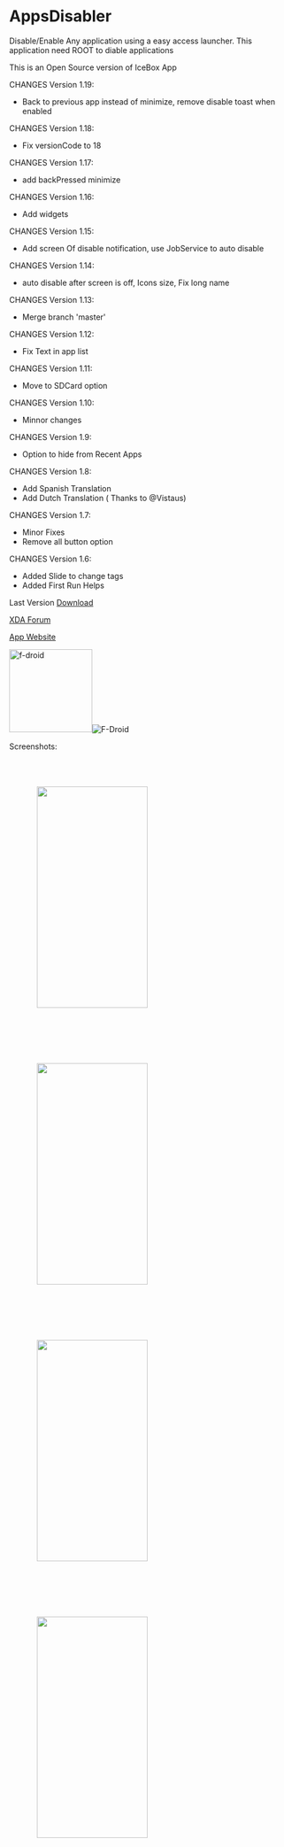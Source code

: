 # AppsDisabler
Disable/Enable Any application using a easy access launcher.
This application need ROOT to diable applications

This is an Open Source version of IceBox App


CHANGES Version 1.19:
* Back to previous app instead of minimize, remove disable toast when enabled

CHANGES Version 1.18:
* Fix versionCode to 18

CHANGES Version 1.17:
* add backPressed minimize

CHANGES Version 1.16:
* Add widgets

CHANGES Version 1.15:
* Add screen Of disable notification, use JobService to auto disable

CHANGES Version 1.14:
* auto disable after screen is off, Icons size, Fix long name

CHANGES Version 1.13:
* Merge branch 'master'

CHANGES Version 1.12:
* Fix Text in app list

CHANGES Version 1.11:
*  Move to SDCard option

CHANGES Version 1.10:
*  Minnor changes

CHANGES Version 1.9:
* Option to hide from Recent Apps

CHANGES Version 1.8:
* Add Spanish Translation
* Add Dutch Translation ( Thanks to @Vistaus)

CHANGES Version 1.7:
* Minor Fixes
* Remove all button option

CHANGES Version 1.6:
* Added Slide to change tags
* Added First Run Helps


Last Version
<a href="https://github.com/aceventura82/AppsDisabler/blob/master/app/release/app-release.apk" >Download </a>

<a href="https://forum.xda-developers.com/android/apps-games/app-disabler-app-to-easily-disable-app-t4121581">XDA Forum</a>

<a href="https://www.theozserver.com/app-disabler/" >App Website </a>

<a href="https://f-droid.org/en/packages/com.servoz.appsdisabler/" target="_blank" rel="noopener noreferrer"><img src="https://www.theozserver.com/wp-content/uploads/2020/05/get-it-on.png" alt="f-droid" width="150"/></a><img alt="F-Droid" src="https://img.shields.io/f-droid/v/com.servoz.appsdisabler">



Screenshots:
<div>
  <img src="https://www.theozserver.com/wp-content/uploads/2020/04/settings-576x1024.png" width="200" height="400" style="margin:50px 50px 50px 50px" />
  <img src="https://www.theozserver.com/wp-content/uploads/2020/04/colors-576x1024.png" width="200" height="400" style="margin:50px 50px 50px 50px" />
  <img src="https://www.theozserver.com/wp-content/uploads/2020/04/apps-576x1024.png" width="200" height="400" style="margin:50px 50px 50px 50px" />
  <img src="https://www.theozserver.com/wp-content/uploads/2020/04/main-1-576x1024.png" width="200" height="400" style="margin:50px 50px 50px 50px" />
</div>
